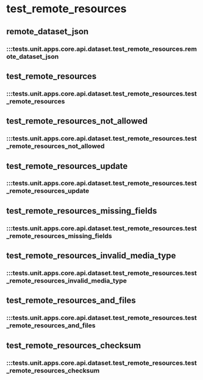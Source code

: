 # test_remote_resources

## remote_dataset_json

### :::tests.unit.apps.core.api.dataset.test_remote_resources.remote_dataset_json

## test_remote_resources

### :::tests.unit.apps.core.api.dataset.test_remote_resources.test_remote_resources

## test_remote_resources_not_allowed

### :::tests.unit.apps.core.api.dataset.test_remote_resources.test_remote_resources_not_allowed

## test_remote_resources_update

### :::tests.unit.apps.core.api.dataset.test_remote_resources.test_remote_resources_update

## test_remote_resources_missing_fields

### :::tests.unit.apps.core.api.dataset.test_remote_resources.test_remote_resources_missing_fields

## test_remote_resources_invalid_media_type

### :::tests.unit.apps.core.api.dataset.test_remote_resources.test_remote_resources_invalid_media_type

## test_remote_resources_and_files

### :::tests.unit.apps.core.api.dataset.test_remote_resources.test_remote_resources_and_files

## test_remote_resources_checksum

### :::tests.unit.apps.core.api.dataset.test_remote_resources.test_remote_resources_checksum

